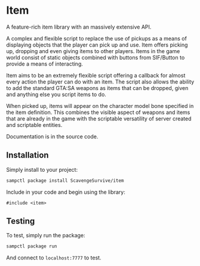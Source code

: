 # Item

A feature-rich item library with an massively extensive API.

A complex and flexible script to replace the use of pickups as a means of displaying objects that the player can pick up and use. Item offers picking up, dropping and even giving items to other players. Items in the game world consist of static objects combined with buttons from SIF/Button to provide a means of interacting.

Item aims to be an extremely flexible script offering a callback for almost every action the player can do with an item. The script also allows the ability to add the standard GTA:SA weapons as items that can be dropped, given and anything else you script items to do.

When picked up, items will appear on the character model bone specified in the item definition. This combines the visible aspect of weapons and items that are already in the game with the scriptable versatility of server created and scriptable entities.

Documentation is in the source code.

## Installation

Simply install to your project:

```bash
sampctl package install ScavengeSurvive/item
```

Include in your code and begin using the library:

```pawn
#include <item>
```

## Testing

To test, simply run the package:

```bash
sampctl package run
```

And connect to `localhost:7777` to test.
